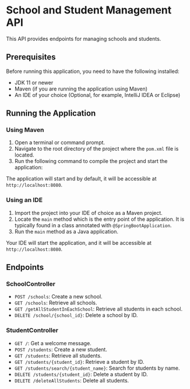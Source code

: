 # School and Student Management API

This API provides endpoints for managing schools and students.

## Prerequisites

Before running this application, you need to have the following installed:
- JDK 11 or newer
- Maven (if you are running the application using Maven)
- An IDE of your choice (Optional, for example, IntelliJ IDEA or Eclipse)

## Running the Application

### Using Maven

1. Open a terminal or command prompt.
2. Navigate to the root directory of the project where the `pom.xml` file is located.
3. Run the following command to compile the project and start the application:


The application will start and by default, it will be accessible at `http://localhost:8080`.

### Using an IDE

1. Import the project into your IDE of choice as a Maven project.
2. Locate the `main` method which is the entry point of the application. It is typically found in a class annotated with `@SpringBootApplication`.
3. Run the `main` method as a Java application.

Your IDE will start the application, and it will be accessible at `http://localhost:8080`.

## Endpoints

### SchoolController

- `POST /schools`: Create a new school.
- `GET /schools`: Retrieve all schools.
- `GET /getAllStudentInEachSchool`: Retrieve all students in each school.
- `DELETE /school/{school_id}`: Delete a school by ID.

### StudentController

- `GET /`: Get a welcome message.
- `POST /students`: Create a new student.
- `GET /students`: Retrieve all students.
- `GET /students/{student_id}`: Retrieve a student by ID.
- `GET /students/search/{student_name}`: Search for students by name.
- `DELETE /students/{student_id}`: Delete a student by ID.
- `DELETE /deleteAllStudents`: Delete all students.

